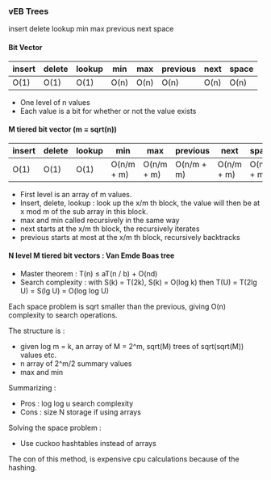 
### vEB Trees  

insert delete lookup min max previous next space 

#### Bit Vector
insert |delete   |lookup   |min   |max   |previous   | next  | space  |
---|---|---|---|---|---|---|---|
| O(1)  | O(1)  | O(1)  | O(n)  | O(n)  | O(n)  | O(n)  | O(n)  |

- One level of n values
- Each value is a bit for whether or not the value exists

#### M tiered bit vector (m = sqrt(n))

insert |delete   |lookup   |min   |max   |previous   | next  | space  |
---|---|---|---|---|---|---|---|
| O(1)  | O(1)  | O(1)  | O(n/m + m)  | O(n/m + m)  | O(n/m + m)  | O(n/m + m)  | O(n/m + m)  |

- First level is an array of m values. 
- Insert, delete, lookup : look up the x/m th block, the value will then be at x mod m of the sub array in this block. 
- max and min called recursively in the same way 
- next starts at the x/m th block, the recursively iterates
- previous starts at most at the x/m th block, recursively backtracks

#### N level M tiered bit vectors : Van Emde Boas tree

- Master theorem : T(n) ≤ aT(n / b) + O(nd) 
- Search complexity : with S(k) = T(2k), S(k) = O(log k) then  T(U) = T(2lg U) = S(lg U) = O(log log U)

Each space problem is sqrt smaller than the previous, giving O(n) complexity to search operations.

The structure is : 
- given log m = k, an array of M = 2^m, sqrt(M) trees of sqrt(sqrt(M)) values etc. 
- n array of 2^m/2 summary values
- max and min

Summarizing : 
- Pros : log log u search complexity
- Cons : size N storage if using arrays

Solving the space problem : 
- Use cuckoo hashtables instead of arrays 

The con of this method, is expensive cpu calculations because of the hashing.







 
  


